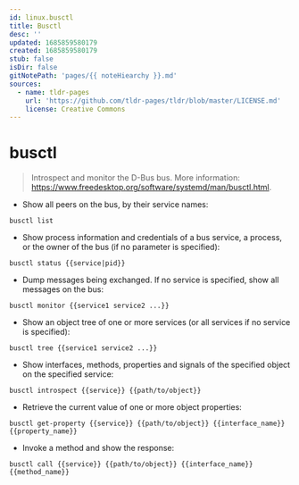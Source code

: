 ```yaml
---
id: linux.busctl
title: Busctl
desc: ''
updated: 1685859580179
created: 1685859580179
stub: false
isDir: false
gitNotePath: 'pages/{{ noteHiearchy }}.md'
sources:
  - name: tldr-pages
    url: 'https://github.com/tldr-pages/tldr/blob/master/LICENSE.md'
    license: Creative Commons
---
```

# busctl

> Introspect and monitor the D-Bus bus.
> More information: <https://www.freedesktop.org/software/systemd/man/busctl.html>.

- Show all peers on the bus, by their service names:

`busctl list`

- Show process information and credentials of a bus service, a process, or the owner of the bus (if no parameter is specified):

`busctl status {{service|pid}}`

- Dump messages being exchanged. If no service is specified, show all messages on the bus:

`busctl monitor {{service1 service2 ...}}`

- Show an object tree of one or more services (or all services if no service is specified):

`busctl tree {{service1 service2 ...}}`

- Show interfaces, methods, properties and signals of the specified object on the specified service:

`busctl introspect {{service}} {{path/to/object}}`

- Retrieve the current value of one or more object properties:

`busctl get-property {{service}} {{path/to/object}} {{interface_name}} {{property_name}}`

- Invoke a method and show the response:

`busctl call {{service}} {{path/to/object}} {{interface_name}} {{method_name}}`

